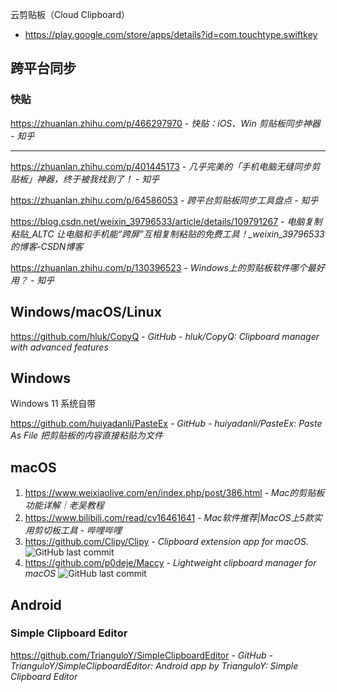 云剪贴板（Cloud Clipboard）
- https://play.google.com/store/apps/details?id=com.touchtype.swiftkey


## 跨平台同步

### 快贴

https://zhuanlan.zhihu.com/p/466297970 - *快贴：iOS、Win 剪贴板同步神器 - 知乎*

----


https://zhuanlan.zhihu.com/p/401445173 - *几乎完美的「手机电脑无缝同步剪贴板」神器，终于被我找到了！ - 知乎*

https://zhuanlan.zhihu.com/p/64586053 - *跨平台剪贴板同步工具盘点 - 知乎*

https://blog.csdn.net/weixin_39796533/article/details/109791267 - *电脑复制粘贴_ALTC 让电脑和手机能“跨屏”互相复制粘贴的免费工具！_weixin_39796533的博客-CSDN博客*

https://zhuanlan.zhihu.com/p/130396523 - *Windows上的剪贴板软件哪个最好用？ - 知乎*

## Windows/macOS/Linux

https://github.com/hluk/CopyQ - *GitHub - hluk/CopyQ: Clipboard manager with advanced features*

## Windows

Windows 11 系统自带

https://github.com/huiyadanli/PasteEx - *GitHub - huiyadanli/PasteEx: Paste As File 把剪贴板的内容直接粘贴为文件*

## macOS

1. https://www.weixiaolive.com/en/index.php/post/386.html - *Mac的剪贴板功能详解｜老吴教程*
2. https://www.bilibili.com/read/cv16461641 - *Mac软件推荐|MacOS上5款实用剪切板工具 - 哔哩哔哩*
3. https://github.com/Clipy/Clipy - *Clipboard extension app for macOS.* ![GitHub last commit](https://img.shields.io/github/last-commit/Clipy/Clipy?color=blue&logo=github&style=flat-square)
4. https://github.com/p0deje/Maccy - *Lightweight clipboard manager for macOS* ![GitHub last commit](https://img.shields.io/github/last-commit/p0deje/Maccy?color=blue&logo=github&style=flat-square)

## Android

### Simple Clipboard Editor

https://github.com/TrianguloY/SimpleClipboardEditor - *GitHub - TrianguloY/SimpleClipboardEditor: Android app by TrianguloY: Simple Clipboard Editor*
